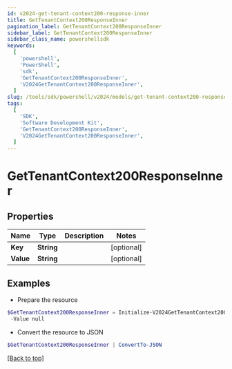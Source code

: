 ```yaml
---
id: v2024-get-tenant-context200-response-inner
title: GetTenantContext200ResponseInner
pagination_label: GetTenantContext200ResponseInner
sidebar_label: GetTenantContext200ResponseInner
sidebar_class_name: powershellsdk
keywords:
  [
    'powershell',
    'PowerShell',
    'sdk',
    'GetTenantContext200ResponseInner',
    'V2024GetTenantContext200ResponseInner',
  ]
slug: /tools/sdk/powershell/v2024/models/get-tenant-context200-response-inner
tags:
  [
    'SDK',
    'Software Development Kit',
    'GetTenantContext200ResponseInner',
    'V2024GetTenantContext200ResponseInner',
  ]
---
```


# GetTenantContext200ResponseInner

## Properties

| Name      | Type       | Description | Notes      |
| --------- | ---------- | ----------- | ---------- |
| **Key**   | **String** |             | [optional] |
| **Value** | **String** |             | [optional] |

## Examples

- Prepare the resource

```powershell
$GetTenantContext200ResponseInner = Initialize-V2024GetTenantContext200ResponseInner  -Key null `
 -Value null
```

- Convert the resource to JSON

```powershell
$GetTenantContext200ResponseInner | ConvertTo-JSON
```

[[Back to top]](#)
